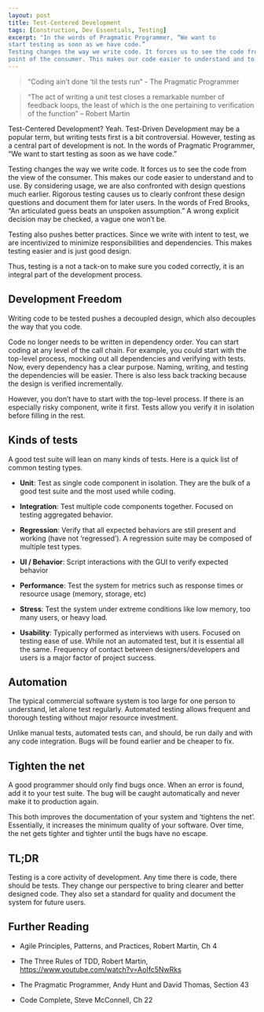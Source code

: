 ```yaml
---
layout: post
title: Test-Centered Development
tags: [Construction, Dev Essentials, Testing]
excerpt: "In the words of Pragmatic Programmer, “We want to
start testing as soon as we have code.”
Testing changes the way we write code. It forces us to see the code from the
point of the consumer. This makes our code easier to understand and to use."
---
```


>   “Coding ain’t done ‘til the tests run” - The Pragmatic Programmer

>   “The act of writing a unit test closes a remarkable number of feedback
>   loops, the least of which is the one pertaining to verification of the
>   function” – Robert Martin

Test-Centered Development? Yeah. Test-Driven Development may be a popular term,
but writing tests first is a bit controversial. However, testing as a central
part of development is not. In the words of Pragmatic Programmer, “We want to
start testing as soon as we have code.”

Testing changes the way we write code. It forces us to see the code from the
view of the consumer. This makes our code easier to understand and to use. By
considering usage, we are also confronted with design questions much earlier.
Rigorous testing causes us to clearly confront these design questions and
document them for later users. In the words of Fred Brooks, “An articulated
guess beats an unspoken assumption.” A wrong explicit decision may be checked, a
vague one won’t be.

Testing also pushes better practices. Since we write with intent to test, we are
incentivized to minimize responsibilities and dependencies. This makes testing
easier and is just good design.

Thus, testing is a not a tack-on to make sure you coded correctly, it is an
integral part of the development process.

Development Freedom
-------------------

Writing code to be tested pushes a decoupled design, which also decouples the
way that you code.

Code no longer needs to be written in dependency order. You can start coding at
any level of the call chain. For example, you could start with the top-level
process, mocking out all dependencies and verifying with tests. Now, every
dependency has a clear purpose. Naming, writing, and testing the dependencies
will be easier. There is also less back tracking because the design is verified
incrementally.

However, you don’t have to start with the top-level process. If there is an
especially risky component, write it first. Tests allow you verify it in
isolation before filling in the rest.

Kinds of tests
--------------

A good test suite will lean on many kinds of tests. Here is a quick list of
common testing types.

-   **Unit**: Test as single code component in isolation. They are the bulk of a
    good test suite and the most used while coding.

-   **Integration**: Test multiple code components together. Focused on testing
    aggregated behavior.

-   **Regression**: Verify that all expected behaviors are still present and
    working (have not ‘regressed’). A regression suite may be composed of
    multiple test types.

-   **UI / Behavior**: Script interactions with the GUI to verify expected
    behavior

-   **Performance**: Test the system for metrics such as response times or
    resource usage (memory, storage, etc)

-   **Stress**: Test the system under extreme conditions like low memory, too
    many users, or heavy load.

-   **Usability**: Typically performed as interviews with users. Focused on
    testing ease of use. While not an automated test, but it is essential all
    the same. Frequency of contact between designers/developers and users is a
    major factor of project success.

Automation
----------

The typical commercial software system is too large for one person to
understand, let alone test regularly. Automated testing allows frequent and
thorough testing without major resource investment.

Unlike manual tests, automated tests can, and should, be run daily and with any
code integration. Bugs will be found earlier and be cheaper to fix.

Tighten the net
---------------

A good programmer should only find bugs once. When an error is found, add it to
your test suite. The bug will be caught automatically and never make it to
production again.

This both improves the documentation of your system and ‘tightens the net’.
Essentially, it increases the minimum quality of your software. Over time, the
net gets tighter and tighter until the bugs have no escape.

TL;DR
-----

Testing is a core activity of development. Any time there is code, there should
be tests. They change our perspective to bring clearer and better designed code.
They also set a standard for quality and document the system for future users.

Further Reading
---------------

-   Agile Principles, Patterns, and Practices, Robert Martin, Ch 4

-   The Three Rules of TDD, Robert Martin,
    <https://www.youtube.com/watch?v=AoIfc5NwRks>

-   The Pragmatic Programmer, Andy Hunt and David Thomas, Section 43

-   Code Complete, Steve McConnell, Ch 22
